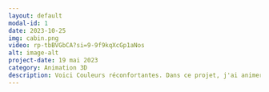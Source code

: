 ```yaml
---
layout: default
modal-id: 1
date: 2023-10-25
img: cabin.png
video: rp-tbBVGbCA?si=9-9f9kqXcGp1aNos
alt: image-alt
project-date: 19 mai 2023
category: Animation 3D
description: Voici Couleurs réconfortantes. Dans ce projet, j'ai animer les arbres qui pousses, fait le montage de la vidéo, des effets sonores et une partie de la trame sonore. Ce projet montre la solitude que peut resentir le personnage et lorsqu'il pleure il donne vie à l'environnement autour de lui. Ce projet à été réaliser dans le cadre du cours d'animation 3D de la technique d'intégrations multimédia.
---
```

